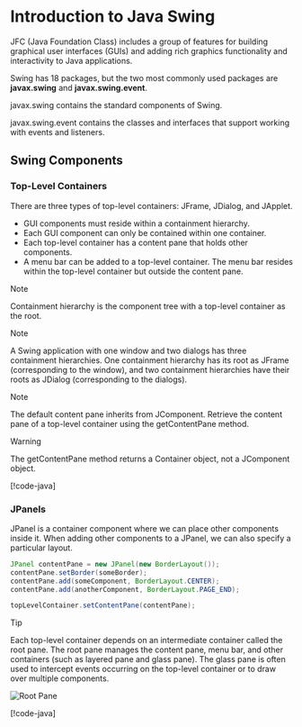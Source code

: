 
# Introduction to Java Swing

JFC (Java Foundation Class) includes a group of features for building graphical user interfaces (GUIs) and adding rich graphics functionality and interactivity to Java applications.

Swing has 18 packages, but the two most commonly used packages are **javax.swing** and **javax.swing.event**.

javax.swing contains the standard components of Swing.

javax.swing.event contains the classes and interfaces that support working with events and listeners.

## Swing Components

### Top-Level Containers

There are three types of top-level containers: JFrame, JDialog, and JApplet.

- GUI components must reside within a containment hierarchy.
- Each GUI component can only be contained within one container.
- Each top-level container has a content pane that holds other components.
- A menu bar can be added to a top-level container. The menu bar resides within the top-level container but outside the content pane.

> [!NOTE]
> Containment hierarchy is the component tree with a top-level container as the root.

> [!NOTE]
> A Swing application with one window and two dialogs has three containment hierarchies. One containment hierarchy has its root as JFrame (corresponding to the window), and two containment hierarchies have their roots as JDialog (corresponding to the dialogs).
 
> [!NOTE]
> The default content pane inherits from JComponent.
> Retrieve the content pane of a top-level container using the getContentPane method.

> [!WARNING]
> The getContentPane method returns a Container object, not a JComponent object.

[!code-java[](code/TopLevelDemo.java?highlight=10-13,15-16,21)]


### JPanels

JPanel is a container component where we can place other components inside it. When adding other components to a JPanel, we can also specify a particular layout.

```java
JPanel contentPane = new JPanel(new BorderLayout());
contentPane.setBorder(someBorder);
contentPane.add(someComponent, BorderLayout.CENTER);
contentPane.add(anotherComponent, BorderLayout.PAGE_END);

topLevelContainer.setContentPane(contentPane);
```

> [!TIP]
> Each top-level container depends on an intermediate container called the root pane. The root pane manages the content pane, menu bar, and other containers (such as layered pane and glass pane).
> The glass pane is often used to intercept events occurring on the top-level container or to draw over multiple components.

![Root Pane](https://docs.oracle.com/javase/tutorial/figures/ui/ui-rootPane.gif)


[!code-java[](code/MainWindow.java)]